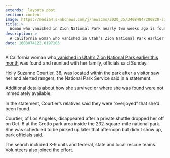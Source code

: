 ```yaml
--- 
extends: _layouts.post 
section: content 
image: https://media4.s-nbcnews.com/j/newscms/2020_35/3408484/200828-zion-national-park-mn-1615_f8797f27b6186755e30f3349ff02242b.nbcnews-fp-1200-630.jpg 
title: > 
  Woman who vanished in Zion National Park nearly two weeks ago is found alive 
description: > 
  A California woman who vanished in Utah’s Zion National Park earlier this month was found and reunited with her family, officials said Sunday.Holly Suzanne Courtier, 38, was located within the park after a visitor saw her and alerted rangers, the National Park Service said in a statement.Additional details about how she survived or where she was found were not immediately available.Courtier, of Los Angeles, disappeared after a private shuttle dropped her off on Oct. 6 at the Grotto park area inside the 232-square-mile national park.She was scheduled to be picked up later that afternoon but didn't show up, park officials said. 
date: 1603074122.0197105 
--- 
```

<div><p class="endmarkEnabled">A California woman who<a href="https://www.nbcnews.com/news/us-news/utah-authorities-searching-woman-last-seen-days-ago-zion-national-n1243068" target="_blank"> vanished in Utah&#8217;s Zion National Park earlier this month</a> was found and reunited with her family, officials said Sunday.</p><p class="endmarkEnabled">Holly Suzanne Courtier, 38, was located within the park after a visitor saw her and alerted rangers, the National Park Service said in a statement.</p><p></p><p id="taboolaReadMoreBelow"></p><p class="endmarkEnabled">Additional details about how she survived or where she was found were not immediately available.</p><p class="endmarkEnabled">In the statement, Courtier&#8217;s relatives said they were &#8220;overjoyed&#8221; that she&#8217;d been found.</p><p class="endmarkEnabled">Courtier, of Los Angeles, disappeared after a private shuttle dropped her off on Oct. 6 at the Grotto park area inside the 232-square-mile national park. She was scheduled to be picked up later that afternoon but didn't show up, park officials said.</p><p class="endmarkEnabled">The search included K-9 units and federal, state and local rescue teams. Volunteers also joined the effort.</p></div>